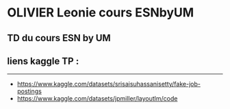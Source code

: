 # OLIVIER Leonie cours ESNbyUM
 TD du cours ESN by UM 
 --------------
 ## liens kaggle TP : 
 ---------
- https://www.kaggle.com/datasets/srisaisuhassanisetty/fake-job-postings
- https://www.kaggle.com/datasets/jpmiller/layoutlm/code

